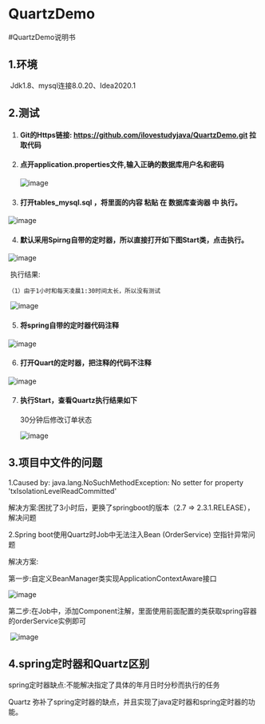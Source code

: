 # QuartzDemo
#QuartzDemo说明书



## 1.环境

​	Jdk1.8、mysql连接8.0.20、Idea2020.1

## 2.测试

1. #### Git的Https链接: https://github.com/ilovestudyjava/QuartzDemo.git  拉取代码

2. #### 点开application.properties文件,输入正确的数据库用户名和密码

   ![image](https://user-images.githubusercontent.com/106589093/172035092-dd50ef17-ceb9-44ce-94ac-12a18ee960f8.png)

3. #### 打开tables_mysql.sql ，将里面的内容 粘贴 在 数据库查询器 中 执行。

  ![image](https://user-images.githubusercontent.com/106589093/172035100-ccdc142f-27ab-496b-a0d1-b412ceca27e8.png)

4. #### 默认采用Spirng自带的定时器，所以直接打开如下图Start类，点击执行。

  ![image](https://user-images.githubusercontent.com/106589093/172035111-6e0c78c0-302c-465c-830f-0ad6b4eda04e.png)

   ​	 执行结果:

    （1）由于1小时和每天凌晨1:30时间太长，所以没有测试

   ​		![image](https://user-images.githubusercontent.com/106589093/172035116-739fd0fa-2e47-4af6-9bb4-3fa8b39428ca.png)

5. #### 将spring自带的定时器代码注释

![image](https://user-images.githubusercontent.com/106589093/172035128-1e6f85cb-353e-4240-8438-a25ee2c9210c.png)

6. #### 打开Quart的定时器，把注释的代码不注释

  ![image](https://user-images.githubusercontent.com/106589093/172035137-ea722f71-48b0-463f-a620-01562b735a00.png)

7. #### 执行Start，查看Quartz执行结果如下

   30分钟后修改订单状态

   ![image](https://user-images.githubusercontent.com/106589093/172035146-c7520d38-9cc2-4188-9aa8-847d6b8d0703.png)
   
## 3.项目中文件的问题

   1.Caused by: java.lang.NoSuchMethodException: No setter for property 'txIsolationLevelReadCommitted'

   解决方案:困扰了3小时后，更换了springboot的版本（2.7   =>  2.3.1.RELEASE），解决问题

   2.Spring boot使用Quartz时Job中无法注入Bean (OrderService) 空指针异常问题

   解决方案:

   第一步:自定义BeanManager类实现ApplicationContextAware接口

   ![image](https://user-images.githubusercontent.com/106589093/172035154-022ee3c0-b955-4aa1-93b6-cf0d0946253d.png)

​	第二步:在Job中，添加Component注解，里面使用前面配置的类获取spring容器的orderService实例即可

​	![image](https://user-images.githubusercontent.com/106589093/172035156-eab1c105-b8e4-4655-913d-91eac861e56d.png)

## 4.spring定时器和Quartz区别

spring定时器缺点:不能解决指定了具体的年月日时分秒而执行的任务

Quartz 弥补了spring定时器的缺点，并且实现了java定时器和spring定时器的功能。

